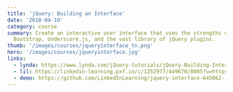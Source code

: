 ```yaml
---
title: 'jQuery: Building an Interface'
date: '2018-04-19'
category: course
summary: Create an interactive user interface that uses the strengths of jQuery,
  Bootstrap, Underscore.js, and the vast library of jQuery plugins.
thumb: '/images/courses/jqueryinterface_tn.png'
hero: '/images/courses/jqueryinterface.jpg'
links:
  - lynda: https://www.lynda.com/jQuery-tutorials/jQuery-Building-Interface/645062-2.html
  - lil: https://linkedin-learning.pxf.io/c/1252977/449670/8005?u=https%3A%2F%2Fwww.linkedin.com%2Flearning%2Fjquery-building-an-interface
  - demo: https://github.com/LinkedInLearning/jquery-interface-645062-
---
```

